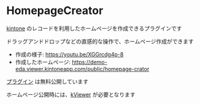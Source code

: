 # HomepageCreator

[kintone](https://kintone.cybozu.co.jp/) のレコードを利用したホームページを作成できるプラグインです

ドラッグアンドドロップなどの直感的な操作で、ホームページ作成ができます
- 作成の様子: https://youtu.be/XGGrcdg4p-8
- 作成したホームページ: https://demo-eda.viewer.kintoneapp.com/public/homepage-crator

[プラグイン](https://github.com/Atsushi-Eda/kintone-homepage-creator/releases/latest) は無料公開しています

ホームページ公開時には、[kViewer](https://kv.kintoneapp.com/) が必要となります
